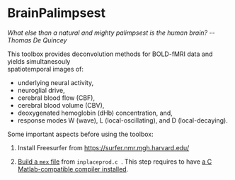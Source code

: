 # BrainPalimpsest

_What else than a natural and mighty palimpsest is the human brain?_ 
_-- Thomas De Quincey_

This toolbox provides deconvolution methods for BOLD-fMRI data and yields simultanesouly  
spatiotemporal images of:

- underlying neural activity,
- neuroglial drive, 
- cerebral blood flow (CBF), 
- cerebral blood volume (CBV),
- deoxygenated hemoglobin (dHb) concentration, and, 
- response modes  W (wave), L (local-oscillating), and D (local-decaying).


Some important aspects before using the toolbox:

1. Install Freesurfer from https://surfer.nmr.mgh.harvard.edu/

2. [Build a `mex` file](https://au.mathworks.com/help/matlab/matlab_external/what-you-need-to-build-mex-files.html) from `inplaceprod.c `. This step requires to have [a C Matlab-compatible compiler installed](https://au.mathworks.com/support/compilers.html). 
